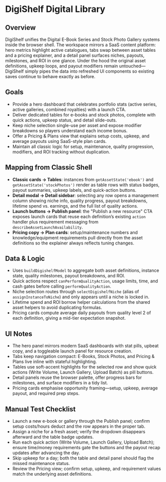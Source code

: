 # DigiShelf Digital Library

## Overview
DigiShelf unifies the Digital E-Book Series and Stock Photo Gallery systems inside the browser shell. The workspace mirrors a SaaS
content platform: hero metrics highlight active catalogues, tabs swap between asset tables and a pricing explainer, and a detail
panel surfaces niches, payouts, milestones, and ROI in one glance. Under the hood the original asset definitions, upkeep loops,
and payout modifiers remain untouched—DigiShelf simply pipes the data into refreshed UI components so existing saves continue to
behave exactly as before.

## Goals
- Provide a hero dashboard that celebrates portfolio stats (active series, active galleries, combined royalties) with a launch CTA.
- Deliver dedicated tables for e-books and stock photos, complete with quick actions, upkeep status, and detail slide-outs.
- Keep niche selection single-use per asset and expose modifier breakdowns so players understand each income bonus.
- Offer a Pricing & Plans view that explains setup costs, upkeep, and average payouts using SaaS-style plan cards.
- Maintain all classic logic for setup, maintenance, quality progression, modifiers, and ROI tracking without duplication.

## Mapping from Classic Shell
- **Classic cards → Tables**: instances from `getAssetState('ebook')` and `getAssetState('stockPhotos')` render as table rows with
  status badges, payout summaries, upkeep labels, and quick-action buttons.
- **Detail modal → Detail sidebar**: selecting any row opens a management column showing niche info, quality progress, payout
  breakdowns, lifetime spend vs. earnings, and the full list of quality actions.
- **Launch buttons → Publish panel**: the "Publish a new resource" CTA exposes launch cards that reuse each definition’s existing
  `action` handler plus requirement messaging from `describeAssetLaunchAvailability`.
- **Pricing copy → Plan cards**: setup/maintenance numbers and knowledge/equipment requirements pull directly from the asset
  definitions so the explainer always reflects tuning changes.

## Data & Logic
- Uses `buildDigishelfModel` to aggregate both asset definitions, instance state, quality milestones, payout breakdowns, and ROI.
- Quick actions respect `canPerformQualityAction`, usage limits, time, and cash gates before calling `performQualityAction`.
- Niche selection routes through `selectDigishelfNiche` (alias of `assignInstanceToNiche`) and only appears until a niche is
  locked in.
- Lifetime spend and ROI borrow helper calculations from the shared asset helpers to avoid duplicating formulas.
- Pricing cards compute average daily payouts from quality level 2 of each definition, giving a mid-tier expectation snapshot.

## UI Notes
- The hero panel mirrors modern SaaS dashboards with stat pills, upbeat copy, and a toggleable launch panel for resource creation.
- Tabs keep navigation compact: E-Books, Stock Photos, and Pricing & Plans live inline with stateful highlighting.
- Tables use soft-accent highlights for the selected row and show quick actions (Write Volume, Launch Gallery, Upload Batch) as
  pill buttons.
- Detail panels reuse the browser palette, offer progress bars for milestones, and surface modifiers in a tidy list.
- Pricing cards emphasise opportunity framing—setup, upkeep, average payout, and required prep steps.

## Manual Test Checklist
- Launch a new e-book or gallery through the Publish panel; confirm setup costs/hours deduct and the row appears in the proper tab.
- Assign a niche for a fresh asset; verify the dropdown disappears afterward and the table badge updates.
- Run each quick action (Write Volume, Launch Gallery, Upload Batch); ensure time/money requirements gate the buttons and the
  payout recap updates after advancing the day.
- Skip upkeep for a day; both the table and detail panel should flag the missed maintenance status.
- Review the Pricing view; confirm setup, upkeep, and requirement values match the underlying asset definitions.

